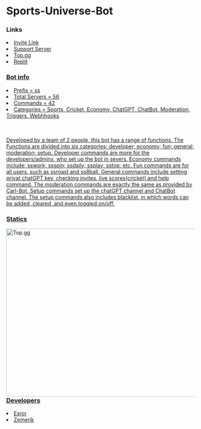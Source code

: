 # Sports-Universe-Bot

<h3>Links</h3>
<li><a href = "https://discord.com/api/oauth2/authorize?client_id=1119542429201211432&permissions=1942130601207&scope=bot">Invite Link</a></li>
<li><a href = "https://discord.gg/THJhePHaH7">Support Server</a></li>
<li><a href = "https://top.gg/bot/1119542429201211432">Top.gg</a></li>
<li><a href = "https://replit.com/@LuiceferYadav/Image-Generator">Replit</li>
<h3>Bot info</h3>
<li>Prefix = ss</li>
<li>Total Servers = 56</li>
<li>Commands = 42</li>
<li>Categories = Sports, Cricket, Economy, ChatGPT, ChatBot, Moderation, Triggers, Webhhooks</li>

<br>
</br>

<p>Developed by a team of 2 people, this bot has a range of functions. The Functions are divided into six 
categories; <bold></bold>developer; economy; fun; general; moderation; setup</bold>. Developer commands are more for the developers/admins, who set up the bot in severs. Economy commands include; <bold>sswork; ssspin; ssdaily; ssplay; sstop; etc</bold>. Fun commands are for all users, such as <bold>ssroast</bold> and <bold>ss8ball</bold>. General commands include <bold>setting privat chatGPT key, checking invites, live scores(cricket) and help command</bold>. The moderation commands are exactly the same as provided by <bold>Carl-Bot</bold>. Setup commands set up the <bold>chatGPT channel and ChatBot channel</bold>. The setup commands also includes blacklist, in which words can be added, cleared, and even toggled on/off. </p>


<h3> Statics</h3>
<img src = "https://cdn.discordapp.com/attachments/1062477574841831594/1143059537910304828/Screenshot_467.png" style = "width:700px;height:450px" alt = "Top.gg" align = "left">
<br>
<br>
<br>
<br>
<br>
<br>
<br>
<br>
<br>
<br>
</br>
</br>
</br>
</br>
</br>
</br>
</br>
</br>
</br>
</br>
<h3>Developers</h3>
<li><a href = "https://discord.com/users/665181723276869655">Esror</a></li>
<li><a href = "https://discord.com/users/1018816958587748383">Zemerik</a></li>
